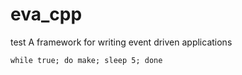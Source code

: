 eva_cpp
=======
test
A framework for writing event driven applications 

    while true; do make; sleep 5; done
